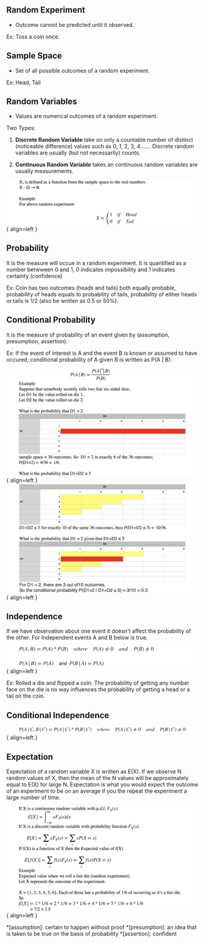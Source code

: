 ## Random Experiment

* Outcome cannot be predicted until it observed.

Ex: Toss a coin once.

## Sample Space

* Set of all possible outcomes of a random experiment.

Ex: Head, Tail

## Random Variables

* Values are numerical outcomes of a random experiment.

Two Types:

1. **Discrete Random Variable** take on only a countable number of distinct (noticeable difference) values such as 0, 1, 2, 3, 4....... Discrete random variables are usually (but not necessarily) counts.

2. **Continuous Random Variable** takes an continuous random variables are usually measurements.

![Image title](../pictures/machine-learning/continuous-random-variable.png){ align=left }

## Probability

It is the measure will occue in a random experiment. It is quantified as a number betwween 0 and 1, 0 indicates impossibility and 1 indicates certainty (confidence)

Ex: Coin has two outcomes (heads and tails) both equally probable, probability of heads equals to probability of tails, probability of either heads or tails is 1/2 (also be written as 0.5 or 50%).

## Conditional Probability

It is the measure of probability of an event given by (assumption, presumption, assertion).

Ex: If the event of interest is A and the event B is known or assumed to have occured, conditional probability of A given B is written as P(A | B).

![Image title](../pictures/machine-learning/conditional-probability1.png){ align=left }
![Image title](../pictures/machine-learning/conditional-probability2.png){ align=left }

## Independence

If we have observation about one event it doesn't affect the probability of the other. For Independent events A and B below is true.

![Image title](../pictures/machine-learning/independence.png){ align=left }

Ex: Rolled a die and flipped a coin. The probability of getting any number face on the die is no way influences the probability of getting a head or a tail on the coin.

## Conditional Independence

![Image title](../pictures/machine-learning/conditional-independence.png){ align=left }

## Expectation

Expectation of a random variable X is written as E(X). If we observe N random values of X, then the mean of the N values will be approximately equal to E(X) for large N. Expectation is what you would expect the outcome of an experiment to be on an average if you the repeat the experiment a large number of time.

![Image title](../pictures/machine-learning/expectation.png){ align=left }

*[assumption]: certain to happen without proof
*[presumption]: an idea that is taken to be true on the basis of probability
*[assertion]: confident